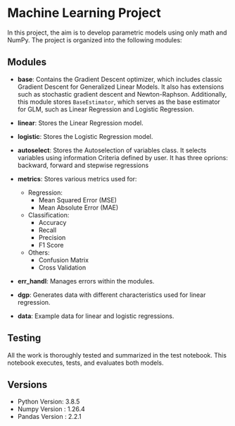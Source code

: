 # Machine Learning Project

In this project, the aim is to develop parametric models using only math and NumPy. The project is organized into the following modules:

## Modules

- **base**: Contains the Gradient Descent optimizer, which includes classic Gradient Descent for Generalized Linear Models. It also has extensions such as stochastic gradient descent and Newton-Raphson. Additionally, this module stores `BaseEstimator`, which serves as the base estimator for GLM, such as Linear Regression and Logistic Regression.

- **linear**: Stores the Linear Regression model.

- **logistic**: Stores the Logistic Regression model.

- **autoselect**: Stores the Autoselection of variables class. It selects variables using information Criteria defined by user. It has three oprions: backward, forward and stepwise regressions

- **metrics**: Stores various metrics used for:

  - Regression:
    - Mean Squared Error (MSE)
    - Mean Absolute Error (MAE)
  - Classification:
    - Accuracy
    - Recall
    - Precision
    - F1 Score
  - Others:
    - Confusion Matrix
    - Cross Validation

- **err_handl**: Manages errors within the modules.

- **dgp**: Generates data with different characteristics used for linear regression.

- **data**: Example data for linear and logistic regressions.

## Testing

All the work is thoroughly tested and summarized in the test notebook. This notebook executes, tests, and evaluates both models.





## Versions

- Python Version: 3.8.5
- Numpy Version : 1.26.4
- Pandas Version : 2.2.1
